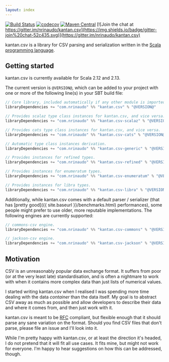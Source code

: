 ```yaml
---
layout: index
---
```


[![Build Status](https://travis-ci.org/nrinaudo/kantan.csv.svg?branch=master)](https://travis-ci.org/nrinaudo/kantan.csv)
[![codecov](https://codecov.io/gh/nrinaudo/kantan.csv/branch/master/graph/badge.svg)](https://codecov.io/gh/nrinaudo/kantan.csv)
[![Maven Central](https://maven-badges.herokuapp.com/maven-central/com.nrinaudo/kantan.csv_2.13/badge.svg)](https://maven-badges.herokuapp.com/maven-central/com.nrinaudo/kantan.csv_2.13)
[![Join the chat at https://gitter.im/nrinaudo/kantan.csv](https://img.shields.io/badge/gitter-join%20chat-52c435.svg)](https://gitter.im/nrinaudo/kantan.csv)

kantan.csv is a library for CSV parsing and serialization written in the
[Scala programming language](http://www.scala-lang.org).

## Getting started

kantan.csv is currently available for Scala 2.12 and 2.13.

The current version is `@VERSION@`, which can be added to your project with one or more of the following line(s)
in your SBT build file:

```scala
// Core library, included automatically if any other module is imported.
libraryDependencies += "com.nrinaudo" %% "kantan.csv" % "@VERSION@"

// Provides scalaz type class instances for kantan.csv, and vice versa.
libraryDependencies += "com.nrinaudo" %% "kantan.csv-scalaz" % "@VERSION@"

// Provides cats type class instances for kantan.csv, and vice versa.
libraryDependencies += "com.nrinaudo" %% "kantan.csv-cats" % "@VERSION@"

// Automatic type class instances derivation.
libraryDependencies += "com.nrinaudo" %% "kantan.csv-generic" % "@VERSION@"

// Provides instances for refined types.
libraryDependencies += "com.nrinaudo" %% "kantan.csv-refined" % "@VERSION@"

// Provides instances for enumeratum types.
libraryDependencies += "com.nrinaudo" %% "kantan.csv-enumeratum" % "@VERSION@"

// Provides instances for libra types.
libraryDependencies += "com.nrinaudo" %% "kantan.csv-libra" % "@VERSION@"
```

Additionally, while kantan.csv comes with a default parser / serializer (that has
[pretty good]({{ site.baseurl }}/benchmarks.html) performances), some people might prefer to use older, more
reputable implementations. The following engines are currently supported:

```scala
// commons-csv engine.
libraryDependencies += "com.nrinaudo" %% "kantan.csv-commons" % "@VERSION@"

// jackson-csv engine.
libraryDependencies += "com.nrinaudo" %% "kantan.csv-jackson" % "@VERSION@"
```


## Motivation

CSV is an unreasonably popular data exchange format. It suffers from poor (or at the very least late) standardisation,
and is often a nightmare to work with when it contains more complex data than just lists of numerical values.

I started writing kantan.csv when I realised I was spending more time dealing with the data _container_ than the
data itself. My goal is to abstract CSV away as much as possible and allow developers to describe their data and where
it comes from, and then just work with it.

kantan.csv is meant to be [RFC](https://tools.ietf.org/html/rfc4180) compliant, but flexible enough that it should
parse any sane variation on the format. Should you find CSV files that don't parse, please file an issue and I'll look
into it.

While I'm pretty happy with kantan.csv, or at least the direction it's headed, I do not pretend that it will fit
all use cases. It fits mine, but might not work for everyone. I'm happy to hear suggestions on how this can be
addressed, though.
